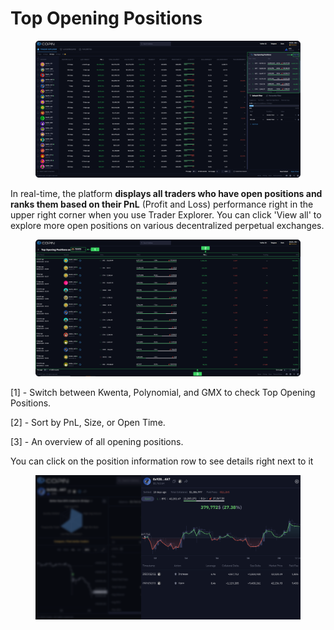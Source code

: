 # Top Opening Positions

<figure><img src="../.gitbook/assets/image (41).png" alt=""><figcaption></figcaption></figure>

In real-time, the platform **displays all traders who have open positions and ranks them based on their PnL** (Profit and Loss) performance right in the upper right corner when you use Trader Explorer. You can click 'View all' to explore more open positions on various decentralized perpetual exchanges.

<figure><img src="../.gitbook/assets/image (42).png" alt=""><figcaption></figcaption></figure>

\[1] - Switch between Kwenta, Polynomial, and GMX to check Top Opening Positions.&#x20;

\[2] - Sort by PnL, Size, or Open Time.&#x20;

\[3] - An overview of all opening positions.&#x20;

You can click on the position information row to see details right next to it

<figure><img src="../.gitbook/assets/image (6) (1).png" alt=""><figcaption></figcaption></figure>
